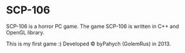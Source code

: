 # SCP-106
SCP-106 is a horror PC game.
The game SCP-106 is written in C++ and OpenGL library.

This is my first game :)
Developed © byPahych (GolemRus) in 2013.
